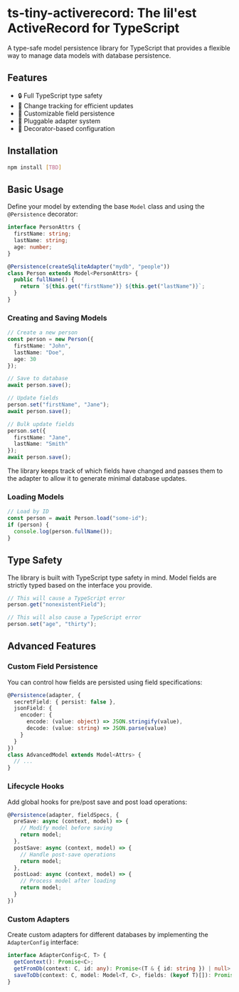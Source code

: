 # ts-tiny-activerecord: The lil'est ActiveRecord for TypeScript

A type-safe model persistence library for TypeScript that provides a flexible way to manage data models with database persistence.

## Features

- 🔒 Full TypeScript type safety
- 🔄 Change tracking for efficient updates
- 🎯 Customizable field persistence
- 🔌 Pluggable adapter system
- 🎨 Decorator-based configuration

## Installation

```bash
npm install [TBD]
```

## Basic Usage

Define your model by extending the base `Model` class and using the `@Persistence` decorator:

```typescript
interface PersonAttrs {
  firstName: string;
  lastName: string;
  age: number;
}

@Persistence(createSqliteAdapter("mydb", "people"))
class Person extends Model<PersonAttrs> {
  public fullName() {
    return `${this.get("firstName")} ${this.get("lastName")}`;
  }
}
```

### Creating and Saving Models

```typescript
// Create a new person
const person = new Person({
  firstName: "John",
  lastName: "Doe",
  age: 30
});

// Save to database
await person.save();

// Update fields
person.set("firstName", "Jane");
await person.save();

// Bulk update fields
person.set({
  firstName: "Jane",
  lastName: "Smith"
});
await person.save();
```

The library keeps track of which fields have changed and passes them to the adapter to allow it to generate minimal database updates.

### Loading Models

```typescript
// Load by ID
const person = await Person.load("some-id");
if (person) {
  console.log(person.fullName());
}
```

## Type Safety

The library is built with TypeScript type safety in mind. Model fields are strictly typed based on the interface you provide.

```typescript
// This will cause a TypeScript error
person.get("nonexistentField");

// This will also cause a TypeScript error
person.set("age", "thirty");
```

## Advanced Features

### Custom Field Persistence

You can control how fields are persisted using field specifications:

```typescript
@Persistence(adapter, {
  secretField: { persist: false },
  jsonField: {
    encoder: {
      encode: (value: object) => JSON.stringify(value),
      decode: (value: string) => JSON.parse(value)
    }
  }
})
class AdvancedModel extends Model<Attrs> {
  // ...
}
```

### Lifecycle Hooks

Add global hooks for pre/post save and post load operations:

```typescript
@Persistence(adapter, fieldSpecs, {
  preSave: async (context, model) => {
    // Modify model before saving
    return model;
  },
  postSave: async (context, model) => {
    // Handle post-save operations
    return model;
  },
  postLoad: async (context, model) => {
    // Process model after loading
    return model;
  }
})
```

### Custom Adapters

Create custom adapters for different databases by implementing the `AdapterConfig` interface:

```typescript
interface AdapterConfig<C, T> {
  getContext(): Promise<C>;
  getFromDb(context: C, id: any): Promise<(T & { id: string }) | null>;
  saveToDb(context: C, model: Model<T, C>, fields: (keyof T)[]): Promise<SaveResult>;
}
```